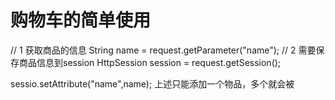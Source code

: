 # 购物车的简单使用

// 1 获取商品的信息
String name = request.getParameter("name");
// 2 需要保存商品信息到session
HttpSession session = request.getSession();

sessio.setAttribute("name",name);
上述只能添加一个物品，多个就会被 

